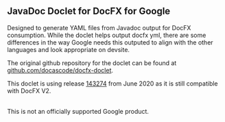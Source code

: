 ## JavaDoc Doclet for DocFX for Google

Designed to generate YAML files from Javadoc output for DocFX consumption. While the doclet helps output docfx yml, there are some differences in the way Google needs this outputed to align with the other languages and look appropriate on devsite. 

The original github repository for the doclet can be found at [github.com/docascode/docfx-doclet](https://github.com/docascode/docfx-doclet).

This doclet is using release [143274](https://github.com/docascode/docfx-doclet/releases/tag/143274) from June 2020 as it is still compatible with DocFX V2.

\
This is not an officially supported Google product.
